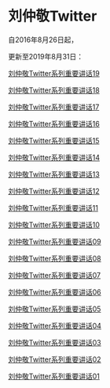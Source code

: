 # 刘仲敬Twitter 

自2016年8月26日起，

更新至2019年8月31日：

[刘仲敬Twitter系列重要讲话19](/01_Internet/刘仲敬Twitter/刘仲敬Twitter系列重要讲话19.md)

[刘仲敬Twitter系列重要讲话18](/01_Internet/刘仲敬Twitter/刘仲敬Twitter系列重要讲话18.md)

[刘仲敬Twitter系列重要讲话17](/01_Internet/刘仲敬Twitter/刘仲敬Twitter系列重要讲话17.md)

[刘仲敬Twitter系列重要讲话16](/01_Internet/刘仲敬Twitter/刘仲敬Twitter系列重要讲话16.md)

[刘仲敬Twitter系列重要讲话15](/01_Internet/刘仲敬Twitter/刘仲敬Twitter系列重要讲话15.md)

[刘仲敬Twitter系列重要讲话14](/01_Internet/刘仲敬Twitter/刘仲敬Twitter系列重要讲话14.md)

[刘仲敬Twitter系列重要讲话13](/01_Internet/刘仲敬Twitter/刘仲敬Twitter系列重要讲话13.md)

[刘仲敬Twitter系列重要讲话12](/01_Internet/刘仲敬Twitter/刘仲敬Twitter系列重要讲话12.md)

[刘仲敬Twitter系列重要讲话11](/01_Internet/刘仲敬Twitter/刘仲敬Twitter系列重要讲话11.md)

[刘仲敬Twitter系列重要讲话10](/01_Internet/刘仲敬Twitter/刘仲敬Twitter系列重要讲话10.md)

[刘仲敬Twitter系列重要讲话09](/01_Internet/刘仲敬Twitter/刘仲敬Twitter系列重要讲话09.md)

[刘仲敬Twitter系列重要讲话08](/01_Internet/刘仲敬Twitter/刘仲敬Twitter系列重要讲话08.md)

[刘仲敬Twitter系列重要讲话07](/01_Internet/刘仲敬Twitter/刘仲敬Twitter系列重要讲话07.md)

[刘仲敬Twitter系列重要讲话06](/01_Internet/刘仲敬Twitter/刘仲敬Twitter系列重要讲话06.md)

[刘仲敬Twitter系列重要讲话05](/01_Internet/刘仲敬Twitter/刘仲敬Twitter系列重要讲话05.md)

[刘仲敬Twitter系列重要讲话04](/01_Internet/刘仲敬Twitter/刘仲敬Twitter系列重要讲话04.md)

[刘仲敬Twitter系列重要讲话03](/01_Internet/刘仲敬Twitter/刘仲敬Twitter系列重要讲话03.md)

[刘仲敬Twitter系列重要讲话02](/01_Internet/刘仲敬Twitter/刘仲敬Twitter系列重要讲话02.md)

[刘仲敬Twitter系列重要讲话01](/01_Internet/刘仲敬Twitter/刘仲敬Twitter系列重要讲话01.md)

